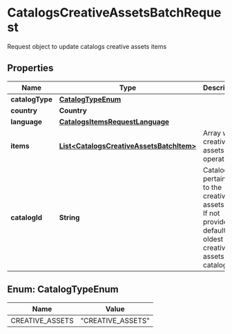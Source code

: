 

# CatalogsCreativeAssetsBatchRequest

Request object to update catalogs creative assets items

## Properties

| Name | Type | Description | Notes |
|------------ | ------------- | ------------- | -------------|
|**catalogType** | [**CatalogTypeEnum**](#CatalogTypeEnum) |  |  |
|**country** | **Country** |  |  |
|**language** | [**CatalogsItemsRequestLanguage**](CatalogsItemsRequestLanguage.md) |  |  |
|**items** | [**List&lt;CatalogsCreativeAssetsBatchItem&gt;**](CatalogsCreativeAssetsBatchItem.md) | Array with creative assets item operations |  |
|**catalogId** | **String** | Catalog id pertaining to the creative assets item. If not provided, default to oldest creative assets catalog |  [optional] |



## Enum: CatalogTypeEnum

| Name | Value |
|---- | -----|
| CREATIVE_ASSETS | &quot;CREATIVE_ASSETS&quot; |



